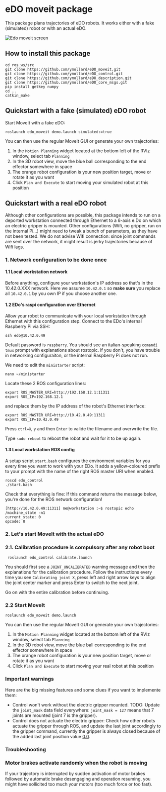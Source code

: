 # eDO moveit package

This package plans trajectories of eDO robots.
It works either with a fake (simulated) robot or with an actual eDO.

![Edo moveit screen](img/screen.png)

## How to install this package
```
cd ros_ws/src
git clone https://github.com/ymollard/eDO_moveit.git
git clone https://github.com/ymollard/eDO_control.git
git clone https://github.com/ymollard/eDO_description.git
git clone https://github.com/ymollard/eDO_core_msgs.git
pip install getkey numpy
cd ..
catkin_make
```

## Quickstart with a fake (simulated) eDO robot
Start MoveIt with a fake eDO:
```
roslaunch edo_moveit demo.launch simulated:=true
```
You can then use the regular MoveIt GUI or generate your own trajectories:

1. In the `Motion Planning` widget located at the bottom left of the RVIz window, select tab `Planning`
2. In the 3D robot view, move the blue ball corresponding to the end effector somewhere in space
3. The orange robot configuration is your new position target, move or rotate it as you want
4. Click `Plan and Execute` to start moving your simulated robot at this position

## Quickstart with a real eDO robot
Although other configurations are possible, this package intends to run on a deported workstation connected through Ethernet to a 6-axis e.Do on which an electric gripper is mounted.
Other configurations (Wifi, no gripper, run on the internal Pi...) might need to tweak a bunch of parameters, as they have not been tested. We do not advise Wifi connection: since joint commands are sent over the network, it might result is jerky trajectories because of Wifi lags.

### 1. Network configuration to be done once
#### 1.1 Local workstation network
Before anything, configure your workstation's IP address so that's in the 10.42.0.XXX network. Here we assume `10.42.0.1` so **make sure** you replace all `10.42.0.1` by you own IP if you choose another one.

#### 1.2 EDo's raspi configuration over Ethernet
Allow your robot to communicate with your local workstation through Ethernet with this configuration step.
Connect to the EDo's internal Raspberry Pi via SSH:
```
ssh edo@10.42.0.49
```
Default password is `raspberry`. You should see an italian-speaking `comandi tmux` prompt with explanations about rostopic.
If you don't, you have trouble in networking configuraiton, or the internal Raspberry Pi does not run.

We need to edit the `ministarter` script:
```
nano ~/ministarter
``` 
Locate these 2 ROS configuration lines:
```
export ROS_MASTER_URI=http://192.168.12.1:11311
export ROS_IP=192.168.12.1
```
and replace them by the IP address of the robot's Ethernet interface:
```
export ROS_MASTER_URI=http://10.42.0.49:11311
export ROS_IP=10.42.0.49
```
Press `ctrl=X`, `y` and then `Enter` to valide the filename and overwrite the file.

Type `sudo reboot` to reboot the robot and wait for it to be up again.

#### 1.3 Local workstation ROS config

A setup script `start.bash` configures the environment variables for you every time you want to work with your EDo.
It adds a yellow-coloured prefix to your prompt with the name of the right ROS master URI when enabled.

```
roscd edo_control
./start.bash
```

Check that everything is fine: If this command returns the message below, you're done for the ROS network configuration!
```
[http://10.42.0.49:11311] me@workstation :~$ rostopic echo /machine_state -n1
current_state: 0
opcode: 0
```
### 2. Let's start MoveIt with the actual eDO
### 2.1. Calibration procedure is compulsory after any robot boot
```
 roslaunch edo_control calibrate.launch
```
You should first see a `JOINT_UNCALIBRATED` warning message and then the explanations for the calibration procedure.
Follow the instructions every time you see `Calibrating joint X`, press left and right arrow keys to align the joint center marker and press Enter to switch to the next joint.

Go on with the entire calibration before continuing.

### 2.2 Start MoveIt
```
roslaunch edo_moveit demo.launch
```
You can then use the regular MoveIt GUI or generate your own trajectories:

1. In the `Motion Planning` widget located at the bottom left of the RVIz window, select tab `Planning`
2. In the 3D robot view, move the blue ball corresponding to the end effector somewhere in space
3. The orange robot configuration is your new position target, move or rotate it as you want
4. Click `Plan and Execute` to start moving your real robot at this position

### Important warnings
Here are the big missing features and some clues if you want to implemente them:
* Control won't work without the electric gripper mounted. TODO: Update the `joint_mask` data field everywhere: `joint_mask = 127` means that 7 joints are mounted (joint 7 is the gripper).
* Control does not actuate the electric gripper: Check how other robots actuate the gripper through ROS, and update the last joint accordingly to the gripper command, currently the gripper is always closed because of the added last joint position value [0.0](https://github.com/ymollard/eDO_control/blob/master/src/edo/states.py#L231).

### Troubleshooting
### Motor brakes activate randomly when the robot is moving
If your trajectory is interrupted by sudden activation of motor brakes followed by automatic brake desengaging and operation resuming, you might have sollicited too much your motors (too much force or too fast).

